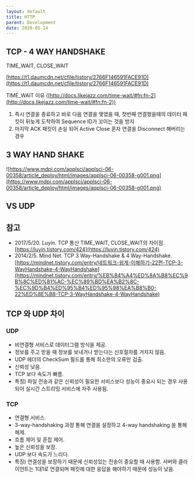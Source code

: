 ```yaml
---
layout: default
title: HTTP
parent: Development
date: 2020-05-14
---
```


## TCP - 4 WAY HANDSHAKE

TIME_WAIT, CLOSE_WAIT

[https://t1.daumcdn.net/cfile/tistory/2766F146591FACE91D](https://t1.daumcdn.net/cfile/tistory/2766F146591FACE91D)

TIME_WAIT 이유 ([http://docs.likejazz.com/time-wait/#fn:fn-2](http://docs.likejazz.com/time-wait/#fn:fn-2))

1. 즉시 연결을 종료하고 바로 다음 연결을 맺였을 때, 첫번째 연결했을때의 데이터 패킷이 뒤늦게 도착하여 Sequence ID가 꼬이는 것을 방지
2. 마지막 ACK 패킷이 손실 되어 Active Close 혼자 연결을 Disconnect 해버리는 경우

## 3 WAY HAND SHAKE

![https://www.mdpi.com/applsci/applsci-06-00358/article_deploy/html/images/applsci-06-00358-g001.png](https://www.mdpi.com/applsci/applsci-06-00358/article_deploy/html/images/applsci-06-00358-g001.png)

## VS UDP

## 참고

- 2017/5/20. Luyin. TCP 통신 TIME_WAIT, CLOSE_WAIT의 차이점. [https://luyin.tistory.com/424](https://luyin.tistory.com/424)
- 2014/2/5. Mind Net. TCP 3 Way-Handshake & 4 Way-Handshake. [https://mindnet.tistory.com/entry/네트워크-쉽게-이해하기-22편-TCP-3-WayHandshake-4-WayHandshake](https://mindnet.tistory.com/entry/%EB%84%A4%ED%8A%B8%EC%9B%8C%ED%81%AC-%EC%89%BD%EA%B2%8C-%EC%9D%B4%ED%95%B4%ED%95%98%EA%B8%B0-22%ED%8E%B8-TCP-3-WayHandshake-4-WayHandshake)

## TCP 와 UDP 차이

### UDP

- 비연결형 서비스로 데이터그램 방식을 제공.
- 정보를 주고 받을 때 정보를 보내거나 받는다는 신호절차를 거치지 않음.
- UDP 헤더의 CheckSum 필드를 통해 최소한의 오류만 검출.
- 신뢰성 낮음.
- TCP 보다 속도가 빠름.
- 특징) 파일 전송과 같은 신뢰성이 필요한 서비스보다 성능이 중요시 되는 경우 사용되어 실시간 스트리밍 서비스에 자주 사용됨.

### TCP

- 연결형 서비스.
- 3-way-handshaking 과정 통해 연결을 설정하고 4-way handshaking 을 통해 해제.
- 흐름 제어 및 혼잡 제어.
- 높은 신뢰성을 보장.
- UDP 보다 속도가 느리다.
- 특징) 연결성을 보장하기 때문에 신뢰성있는 전송이 중요할 때 사용함. 서버와 클라이언트는 1대1로 연결되며 패킷에 대한 응답을 해야하기 때문에 성능이 낮음.

